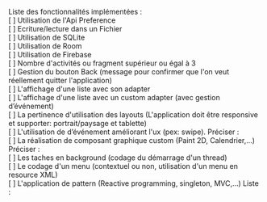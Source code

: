 Liste des fonctionnalités implémentées : <br />
[ ] Utilisation de l'Api Preference  <br />
[ ] Ecriture/lecture dans un Fichier  <br />
[ ] Utilisation de SQLite  <br />
[ ] Utilisation de Room  <br />
[ ] Utilisation de Firebase  <br />
[ ] Nombre d'activités ou fragment supérieur ou égal à 3  <br />
[ ] Gestion du bouton Back (message pour confirmer que l'on veut réellement quitter l'application)  <br />
[ ] L'affichage d'une liste avec son adapter  <br />
[ ] L'affichage d'une liste avec un custom adapter (avec gestion d’événement)  <br />
[ ] La pertinence d'utilisation des layouts (L'application doit être responsive et supporter: portrait/paysage et tablette)  <br />
[ ] L'utilisation de d’événement améliorant l'ux (pex: swipe). Préciser :  <br />
[ ] La réalisation de composant graphique custom (Paint 2D, Calendrier,...) Préciser :  <br />
[ ] Les taches en background (codage du démarrage d'un thread)  <br />
[ ] Le codage d'un menu (contextuel ou non, utilisation d'un menu en resource XML)  <br />
[ ] L'application de pattern (Reactive programming, singleton, MVC,...) Liste :  <br />


